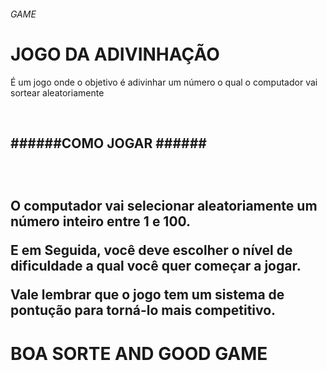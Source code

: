 ###### GAME ######
<h1>JOGO DA ADIVINHAÇÃO</h1>
<p> É um jogo onde o objetivo é adivinhar um número o qual o computador vai sortear aleatoriamente </p> <br>

<h2> ######COMO JOGAR ######<h2> <br>

<p> O computador vai selecionar aleatoriamente um número inteiro entre 1 e 100.</p> 
<p> E em Seguida, você deve escolher o nível de dificuldade a qual você quer começar a jogar. </p> 
<p> Vale lembrar que o jogo tem um sistema de pontução para torná-lo mais competitivo.</p> 

<h1> BOA SORTE AND GOOD GAME</h1>

 